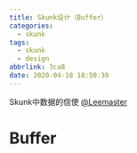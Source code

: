 ```yaml
---
title: Skunk设计（Buffer）
categories:
  - skunk
tags:
  - skunk
  - design
abbrlink: 3ca8
date: 2020-04-18 18:50:39
---
```


Skunk中数据的信使 [@Leemaster](https://www.github.com/leemaster)

<!--more-->

# Buffer 



